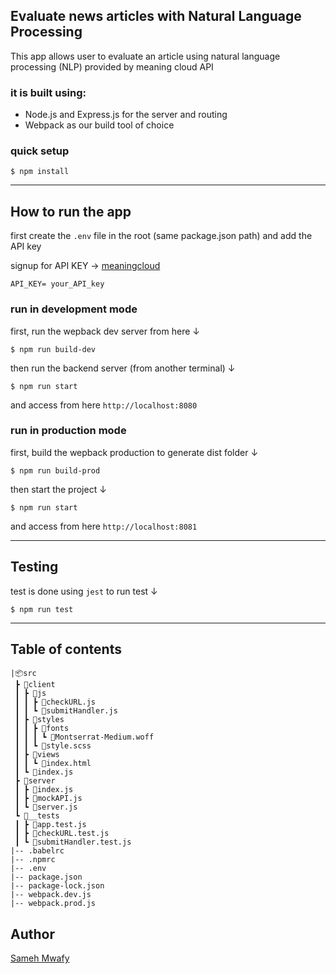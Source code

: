 ## Evaluate news articles with Natural Language Processing
This app allows user to evaluate an article using natural language processing (NLP) provided by meaning cloud API

### it is built using:
- Node.js and Express.js for the server and routing
- Webpack as our build tool of choice

### quick setup

```
$ npm install
```
---

## How to run the app
first create the ```.env``` file in the root (same package.json path) and add the API key

signup for API KEY → [meaningcloud](https://www.meaningcloud.com/developer/sentiment-analysis)
```
API_KEY= your_API_key
```

### run in development mode
first, run the wepback dev server from here ↓
```
$ npm run build-dev
```
then run the backend server (from another terminal) ↓
```
$ npm run start
```
and access from here
```http://localhost:8080```
### run in production mode
first, build the wepback production to generate dist folder ↓
```
$ npm run build-prod
```
then start the project ↓
```
$ npm run start
```
and access from here
```http://localhost:8081```

---
## Testing
test is done using ```jest```
to run test ↓
```
$ npm run test
```
---
## Table of contents
```
|📦src
 ┣ 📂client
 ┃ ┣ 📂js
 ┃ ┃ ┣ 📜checkURL.js
 ┃ ┃ ┗ 📜submitHandler.js
 ┃ ┣ 📂styles
 ┃ ┃ ┣ 📂fonts
 ┃ ┃ ┃ ┗ 📜Montserrat-Medium.woff
 ┃ ┃ ┗ 📜style.scss
 ┃ ┣ 📂views
 ┃ ┃ ┗ 📜index.html
 ┃ ┗ 📜index.js
 ┣ 📂server
 ┃ ┣ 📜index.js
 ┃ ┣ 📜mockAPI.js
 ┃ ┗ 📜server.js
 ┗ 📂__tests
 ┃ ┣ 📜app.test.js
 ┃ ┣ 📜checkURL.test.js
 ┃ ┗ 📜submitHandler.test.js
|-- .babelrc
|-- .npmrc
|-- .env
|-- package.json
|-- package-lock.json
|-- webpack.dev.js
|-- webpack.prod.js
```

## Author
[Sameh Mwafy](https://github.com/sammwafy)
